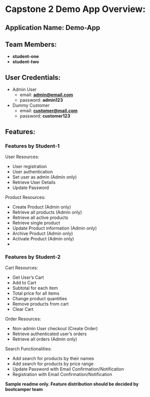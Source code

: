 # Capstone 2 Demo App Overview:

## Application Name: Demo-App

## Team Members:
- **student-one**
- **student-two**

## User Credentials:
* Admin User
    * email: **admin@email.com**
    * password: **admin123**
* Dummy Customer
    * email: **customer@mail.com**
    * password: **customer123**

## Features:

### Features by Student-1
User Resources:
- User registration
- User authentication
- Set user as admin (Admin only)
- Retrieve User Details
- Update Password

Product Resources:
- Create Product (Admin only)
- Retrieve all products (Admin only)
- Retrieve all active products
- Retrieve single product
- Update Product information (Admin only)
- Archive Product (Admin only)
- Activate Product (Admin only)
- 
### Features by Student-2
Cart Resources:
- Get User’s Cart
- Add to Cart
- Subtotal for each item
- Total price for all items
- Change product quantities
- Remove products from cart
- Clear Cart

Order Resources:
- Non-admin User checkout (Create Order)
- Retrieve authenticated user’s orders
- Retrieve all orders (Admin only)

Search Functionalities: 
- Add search for products by their names
- Add search for products by price range
- Update Password with Email Confirmation/Notification
- Registration with Email Confirmation/Notification

**Sample readme only. Feature distribution should be decided by bootcamper team**